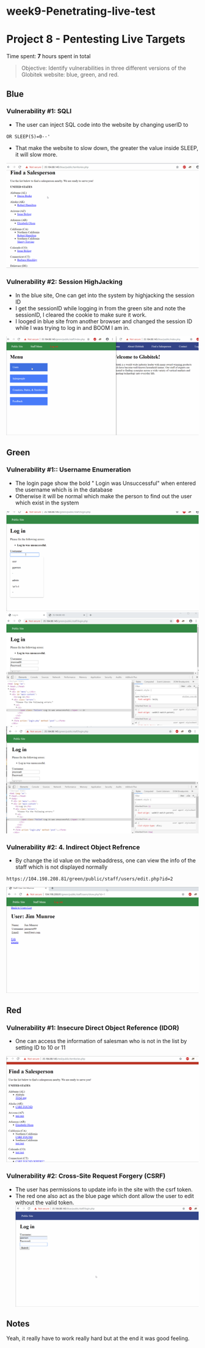 # week9-Penetrating-live-test
# Project 8 - Pentesting Live Targets

Time spent: **7** hours spent in total

> Objective: Identify vulnerabilities in three different versions of the Globitek website: blue, green, and red.



## Blue

### Vulnerability #1: SQLI
* The user can inject SQL code into the website by changing userID to 
```
OR SLEEP(5)=0--'
```
* That make the website to slow down, the greater the value inside SLEEP, it will slow more.

![](Images/Sqli.gif)


### Vulnerability #2: Session HighJacking

* In the blue site, One can get into the system by highjacking the session ID
* I get the sessionID while logging in from the green site and note the sessionID, I cleared the cookie to make sure it work.
* I looged in blue site from another browser and changed the session ID while I was trying to log in and BOOM I am in.

![](Images/SessionBlue.gif)


## Green


### Vulnerability #1:: Username Enumeration
* The login page show the bold " Login was Unsuccessful" when entered the username which is in the database
* Otherwise it will be normal which make the person to find out the user which exist in the system

![](Images/Green_useremu/useremu.gif)
![](Images/Green_useremu/sameuser.png)
![](Images/Green_useremu/differntuser.png)

### Vulnerability #2: 4. Indirect Object Refrence 
* By change the id value on the webaddress, one can view the info of the staff which is not displayed normally
```
https://104.198.208.81/green/public/staff/users/edit.php?id=2 
```
![](Images/indirectobjectreference.gif)
## Red

### Vulnerability #1: Insecure Direct Object Reference (IDOR)

* One can access the information of salesman who is not in the list by setting ID to 10 or 11

![](Images/indirectobjectreferenceRED.gif)

### Vulnerability #2: Cross-Site Request Forgery (CSRF)

* The user has permissions to update info in the site with the csrf token.
* The red one also act as the blue page which dont allow the user to edit without the valid token.
![](Images/CSFRFRed.gif)

## Notes
Yeah, it really have to work really hard but at the end it was good feeling.
